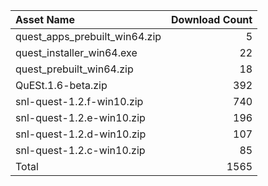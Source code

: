 | Asset Name                    |   Download Count |
|:------------------------------|-----------------:|
| quest_apps_prebuilt_win64.zip |                5 |
| quest_installer_win64.exe     |               22 |
| quest_prebuilt_win64.zip      |               18 |
| QuESt.1.6-beta.zip            |              392 |
| snl-quest-1.2.f-win10.zip     |              740 |
| snl-quest-1.2.e-win10.zip     |              196 |
| snl-quest-1.2.d-win10.zip     |              107 |
| snl-quest-1.2.c-win10.zip     |               85 |
| Total                         |             1565 |